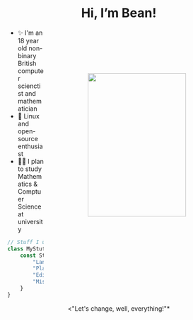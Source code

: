 <h1 align="center">Hi, I’m Bean!</h1>
<img style="margin: 100px;" height=323 width=222 align="right" src="https://cdn.discordapp.com/attachments/468094981567938560/1000501051901886585/umbrella.gif" >
<ul>
  <li>✨ I'm an 18 year old non-binary British computer scienctist and mathematician</li>
  <li>🐧 Linux and open-source enthusiast</li>
  <li>🧑‍🎓 I plan to study Mathematics & Comptuer Science at university</li>
</ul>

```js
// Stuff I use!
class MyStuff extends Me {
    const Stuff = {
        "Languages": [ "Python", "JS", "Rust (learning!)" ],
        "Platform": new Linux(distro: "Arch"),
        "Editor": "nvim",
        "Misc": [ "dwm", "fish shell", "git", ],
    }
}
```

<p style="font-style:italics;"><center><"Let's change, well, everything!"*</center></p>
<!---
Bean499/Bean499 is a ✨ special ✨ repository because its `README.md` (this file) appears on your GitHub profile.
You can click the Preview link to take a look at your changes.
--->
